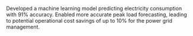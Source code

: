 Developed a machine learning model predicting electricity consumption with 91% accuracy.
Enabled more accurate peak load forecasting, leading to potential operational cost savings of up to 10% for the power grid management.         
